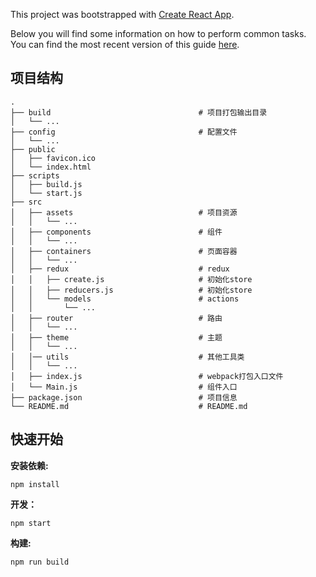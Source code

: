 This project was bootstrapped with [Create React App](https://github.com/facebookincubator/create-react-app).

Below you will find some information on how to perform common tasks.<br>
You can find the most recent version of this guide [here](https://github.com/facebookincubator/create-react-app/blob/master/packages/react-scripts/template/README.md).


## 项目结构

```
.
├── build                                 # 项目打包输出目录
│   └── ...
├── config                                # 配置文件
│   └── ...
├── public
│   ├── favicon.ico
│   └── index.html
├── scripts
│   ├── build.js
│   └── start.js
├── src
│   ├── assets                            # 项目资源
│   │   └── ...
│   ├── components                        # 组件
│   │   └── ...
│   ├── containers                        # 页面容器
│   │   └── ...
│   ├── redux                             # redux
│   │   ├── create.js                     # 初始化store
│   │   ├── reducers.js                   # 初始化store
│   │   └── models                        # actions
│   │       └── ...
│   ├── router                            # 路由
│   │   └── ...
│   ├── theme                             # 主题
│   │   └── ...
│   │── utils                             # 其他工具类
│   │   └── ...
│   ├── index.js                          # webpack打包入口文件
│   └── Main.js                           # 组件入口
├── package.json                          # 项目信息
└── README.md                             # README.md
```

## 快速开始

**安装依赖:**

`npm install`

**开发：**

`npm start`

**构建:**

`npm run build`